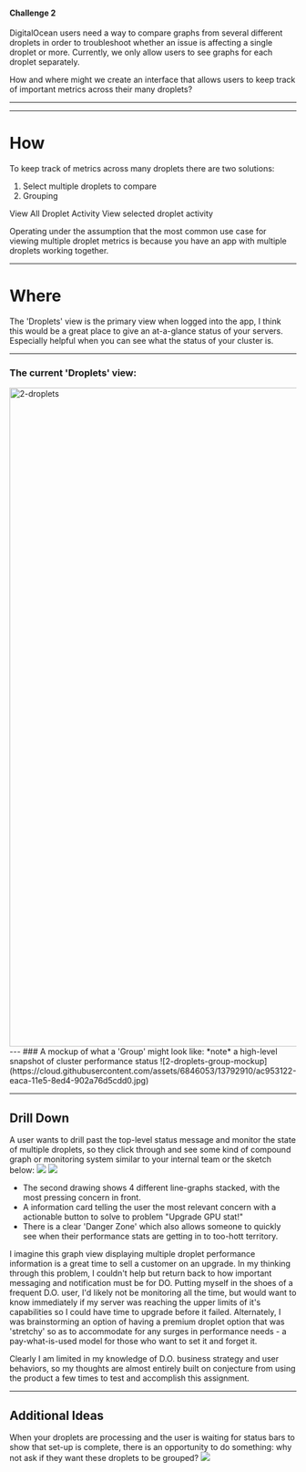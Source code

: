 #### Challenge 2
DigitalOcean users need a way to compare graphs from several different droplets in order to troubleshoot whether an issue is affecting a single droplet or more. Currently, we only allow users to see graphs for each droplet separately.

How and where might we create an interface that allows users to keep track of important metrics across their many droplets?

--- 

---
# How

To keep track of metrics across many droplets there are two solutions:
1. Select multiple droplets to compare
2. Grouping

View All Droplet Activity
View selected droplet activity

Operating under the assumption that the most common use case for viewing multiple droplet metrics is because you have an app with multiple droplets working together. 

---
# Where
The 'Droplets' view is the primary view when logged into the app, I think this would be a great place to give an at-a-glance status of your servers. Especially helpful when you can see what the status of your cluster is. 

---
### The current 'Droplets' view:
<img width="1156" alt="2-droplets" src="https://cloud.githubusercontent.com/assets/6846053/13792911/ac97a42a-eaca-11e5-931f-5363c3130819.png">
---
### A mockup of what a 'Group' might look like:
*note* a high-level snapshot of cluster performance status
![2-droplets-group-mockup](https://cloud.githubusercontent.com/assets/6846053/13792910/ac953122-eaca-11e5-8ed4-902a76d5cdd0.jpg)

---
## Drill Down
A user wants to drill past the top-level status message and monitor the state of multiple droplets, so they click through and see some kind of compound graph or monitoring system similar to your internal team or the sketch below:
<img src="https://cloud.githubusercontent.com/assets/6846053/13792917/acb1f44c-eaca-11e5-9147-55feacdfbba2.jpg">
<img src="https://cloud.githubusercontent.com/assets/6846053/13800487/0fb27906-eb00-11e5-845d-9894f241a59f.jpg">
* The second drawing shows 4 different line-graphs stacked, with the most pressing concern in front.
* A information card telling the user the most relevant concern with a actionable button to solve to problem "Upgrade GPU stat!"
* There is a clear 'Danger Zone' which also allows someone to quickly see when their performance stats are getting in to too-hott territory. 

I imagine this graph view displaying multiple droplet performance information is a great time to sell a customer on an upgrade. In my thinking through this problem, I couldn't help but return back to how important messaging and notification must be for DO. Putting myself in the shoes of a frequent D.O. user, I'd likely not be monitoring all the time, but would want to know immediately if my server was reaching the upper limits of it's capabilities so I could have time to upgrade before it failed. Alternately, I was brainstorming an option of having a premium droplet option that was 'stretchy' so as to accommodate for any surges in performance needs - a pay-what-is-used model for those who want to set it and forget it.

Clearly I am limited in my knowledge of D.O. business strategy and user behaviors, so my thoughts are almost entirely built on conjecture from using the product a few times to test and accomplish this assignment.

--- 
## Additional Ideas
When your droplets are processing and the user is waiting for status bars to show that set-up is complete, there is an opportunity to do something: why not ask if they want these droplets to be grouped?
<img src="https://cloud.githubusercontent.com/assets/6846053/13792919/acb76f58-eaca-11e5-98eb-2b74134bf05c.jpg">


